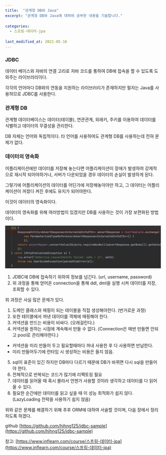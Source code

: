 ```yaml
---
title:  "관계형 DB와 Java"
excerpt: "관계형 DB와 Java에 대하여 공부한 내용을 기술합니다."

categories:
  - 스프링-데이터-jpa

last_modified_at: 2021-05-16
---
```


### JDBC
데이터 베이스와 자바의 연결 고리로 자바 코드를 통하여 DB에 접속을 할 수 있도록 도와주는 라이브러리이다.

각각의 언어마다 DB와의 연동을 지원하는 라이브러리가 존재하지만 필자는 Java를 사용하므로 JDBC를 사용한다.

### 관계형 DB
관계형 데이터베이스는 데이터(테이블), 연관관계, 외래키, 주키를 이용하여 데이터를 식별하고 데이터의 무결성을 관리한다.

DB 자체는 언어와 독립적이다. 타 언어를 사용하여도 관계형 DB를 사용하는데 전혀 문제가 없다.

### 데이터의 영속화
어플리케이션에만 데이터를 저장해 놓는다면 어플리케이션이 장애가 발생하여 강제적으로 재시작 되어야하거나, 서버가 다운되었을 경우 데이터의 손실이 발생하게 된다.

그렇기에 어플리케이션의 데이터를 어딘가에 저장해놓아야만 하고, 그 데이터는 어플리케이션이 꺼졌다 켜진 후에도 유지가 되어야한다. 

이것이 데이터의 영속화이다.

데이터의 영속화를 위해 여러방법이 있겠지만 DB를 사용하는 것이 가장 보편화된 방법이다.

  ![1](/assets/images/exception_transfer.png)

1. JDBC에 DB에 접속하기 위하여 정보를 넘긴다. (url, username, password)
2. 위 과정을 통해 얻어온 connection을 통해 ddl, dml을 실행 시켜 데이터를 저장, 조회할 수 있다.


위 과정은 사실 많은 문제가 있다.
1. 도메인 클래스와 매핑이 되는 테이블을 직접 생성해야한다. (번거로운 과정)
2. 또한 테이블에서 꺼낸 데이터를 객체에 매핑해야 한다.
3. 커넥션을 만드는 비용이 비싸다. (오래걸린다.)
4. 커넥션을 원하는 시점에 계속해서 만들 수 없다. (Connection은 매번 만들면 안되고 pool로 관리해야한다.)
  * 커넥션을 미리 만들어 두고 필요할때마다 꺼내 사용한 후 다 사용하면 반납한다.
  * 미리 만들어두기에 런타임 시 생성하는 비용은 들지 않음.
5. sql이 표준이 있긴 하지만 DB마다 다르기 때문에 DB가 바뀌면 다시 sql을 만들어야 한다.
6. 전체적으로 반복되는 코드가 많기에 리팩토링 필요
7. 데이터를 읽어올 때 혹시 몰라서 언젠가 사용할 것이라 생각하고 데이터를 다 읽어올 수 있다. 
8. 필요한 순간에만 데이터를 읽고 싶을 때 이 성능 최적화가 쉽지 않다. (LazyLoading 전략을 사용하기 쉽지 않음)


위와 같은 문제를 해결하기 위해 추후 ORM에 대하여 서술할 것이며, 다음 장에서 정리하도록 하겠다.

  github [https://github.com/hjhng125/jdbc-sample](https://github.com/hjhng125/jdbc-sample)

  참고: [https://www.inflearn.com/course/스프링-데이터-jpa](https://www.inflearn.com/course/스프링-데이터-jpa)